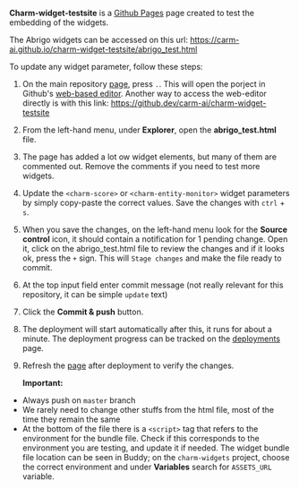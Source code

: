 **Charm-widget-testsite** is a [Github Pages](https://pages.github.com/) page created to test the embedding of the widgets. 

The Abrigo widgets can be accessed on this url: https://carm-ai.github.io/charm-widget-testsite/abrigo_test.html

To update any widget parameter, follow these steps: 

1. On the main repository [page](https://github.com/carm-ai/charm-widget-testsite), press `.`. This will open the porject in Github's [web-based editor](https://docs.github.com/en/codespaces/the-githubdev-web-based-editor). Another way to access the web-editor directly is with this link: https://github.dev/carm-ai/charm-widget-testsite
2. From the left-hand menu, under **Explorer**, open the **abrigo_test.html** file.
3. The page has added a lot ow widget elements, but many of them are commented out. Remove the comments if you need to test more widgets.
4. Update the `<charm-score>` or `<charm-entity-monitor>` widget parameters by simply copy-paste the correct values. Save the changes with `ctrl` + `s`.
5. When you save the changes, on the left-hand menu look for the **Source control** icon, it should contain a notification for 1 pending change. Open it, click on the abrigo_test.html file to review the changes and if it looks ok, press the `+` sign. This will `Stage changes` and make the file ready to commit.
6. At the top input field enter commit message (not really relevant for this repository, it can be simple `update` text)
7. Click the **Commit & push** button. 
8. The deployment will start automatically after this, it runs for about a minute. The deployment progress can be tracked on the [deployments](https://github.com/carm-ai/charm-widget-testsite/deployments) page.
9. Refresh the [page](https://github.com/carm-ai/charm-widget-testsite) after deployment to verify the changes.


    **Important:** 
- Always push on `master` branch
- We rarely need to change other stuffs from the html file, most of the time they remain the same
- At the bottom of the file there is a `<script>` tag that refers to the environment for the bundle file. Check if this corresponds to the environment you are testing, and update it if needed. The widget bundle file location can be seen in Buddy; on the `charm-widgets` project, choose the correct environment and under **Variables** search for `ASSETS_URL` variable.
